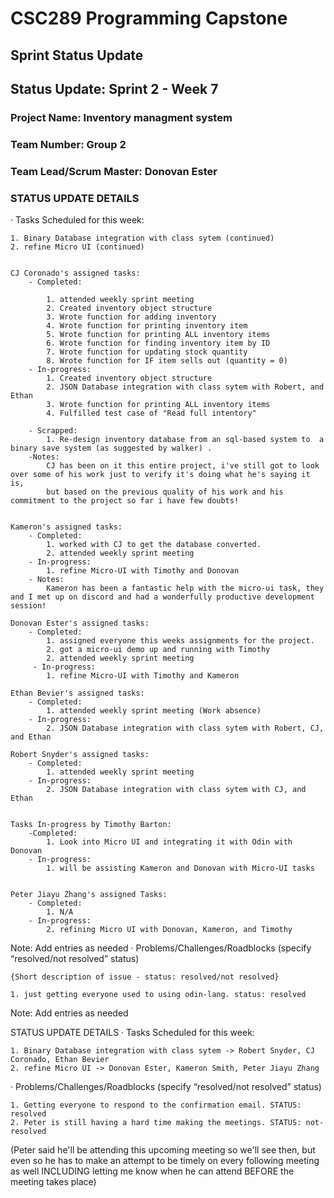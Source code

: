 # CSC289 Programming Capstone

## Sprint Status Update

## Status Update: Sprint 2 - Week 7

### Project Name: Inventory managment system

### Team Number: Group 2

### Team Lead/Scrum Master: Donovan Ester



### STATUS UPDATE DETAILS

· Tasks Scheduled for this week:

    1. Binary Database integration with class sytem (continued)
    2. refine Micro UI (continued)
  

    CJ Coronado's assigned tasks:
        - Completed:
            
            1. attended weekly sprint meeting
            2. Created inventory object structure
            3. Wrote function for adding inventory
            4. Wrote function for printing inventory item
            5. Wrote function for printing ALL inventory items
            6. Wrote function for finding inventory item by ID
            7. Wrote function for updating stock quantity
            8. Wrote function for IF item sells out (quantity = 0)
        - In-progress:
            1. Created inventory object structure
            2. JSON Database integration with class sytem with Robert, and Ethan
            3. Wrote function for printing ALL inventory items
            4. Fulfilled test case of "Read full intentory"

        - Scrapped:
            1. Re-design inventory database from an sql-based system to  a binary save system (as suggested by walker) .
        -Notes:
            CJ has been on it this entire project, i've still got to look over some of his work just to verify it's doing what he's saying it is,
            but based on the previous quality of his work and his commitment to the project so far i have few doubts!


    Kameron's assigned tasks:
        - Completed:
            1. worked with CJ to get the database converted.
            2. attended weekly sprint meeting
        - In-progress:
            1. refine Micro-UI with Timothy and Donovan
        - Notes:
            Kameron has been a fantastic help with the micro-ui task, they and I met up on discord and had a wonderfully productive development session!

    Donovan Ester's assigned tasks:
        - Completed:
            1. assigned everyone this weeks assignments for the project.
            2. got a micro-ui demo up and running with Timothy
            2. attended weekly sprint meeting
         - In-progress:
            1. refine Micro-UI with Timothy and Kameron

    Ethan Bevier's assigned tasks:
        - Completed:
            1. attended weekly sprint meeting (Work absence)
        - In-progress:
            2. JSON Database integration with class sytem with Robert, CJ, and Ethan

    Robert Snyder's assigned tasks:
        - Completed:
            1. attended weekly sprint meeting
        - In-progress:
            2. JSON Database integration with class sytem with CJ, and Ethan


    Tasks In-progress by Timothy Barton:
        -Completed:
            1. Look into Micro UI and integrating it with Odin with Donovan
        - In-progress:
            1. will be assisting Kameron and Donovan with Micro-UI tasks
        

    Peter Jiayu Zhang's assigned Tasks:
        - Completed:
            1. N/A
        - In-progress:
            2. refining Micro UI with Donovan, Kameron, and Timothy

    


Note: Add entries as needed
 ·  Problems/Challenges/Roadblocks (specify “resolved/not resolved” status)

    {Short description of issue - status: resolved/not resolved}
    
    1. just getting everyone used to using odin-lang. status: resolved

Note: Add entries as needed


STATUS UPDATE DETAILS
·   Tasks Scheduled for this week:

    1. Binary Database integration with class sytem -> Robert Snyder, CJ Coronado, Ethan Bevier
    2. refine Micro UI -> Donovan Ester, Kameron Smith, Peter Jiayu Zhang
    
·   Problems/Challenges/Roadblocks (specify “resolved/not resolved” status)

    1. Getting everyone to respond to the confirmation email. STATUS: resolved
    2. Peter is still having a hard time making the meetings. STATUS: not-resolved

(Peter said he'll be attending this upcoming meeting so we'll see then, but even so 
he has to make an attempt to be timely on every following meeting as well INCLUDING 
letting me know when he can attend BEFORE the meeting takes place)